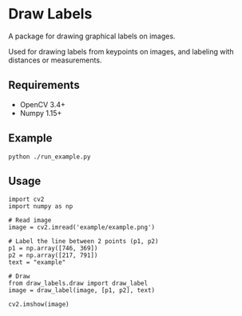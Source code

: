 # Draw Labels

A package for drawing graphical labels on images. 

Used for drawing labels from keypoints on images, and labeling with distances or measurements. 

## Requirements
- OpenCV 3.4+ 
- Numpy 1.15+

## Example

````
python ./run_example.py
````

## Usage

````
import cv2
import numpy as np

# Read image
image = cv2.imread('example/example.png')

# Label the line between 2 points (p1, p2)
p1 = np.array([746, 369])
p2 = np.array([217, 791])
text = "example"

# Draw
from draw_labels.draw import draw_label
image = draw_label(image, [p1, p2], text)

cv2.imshow(image)
````